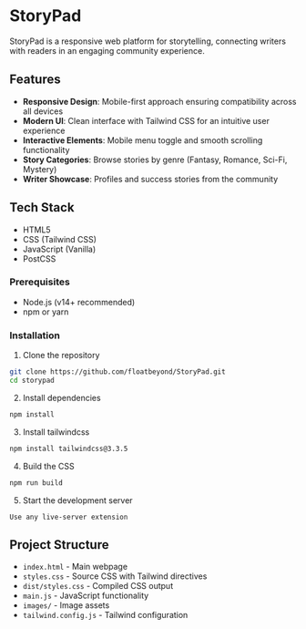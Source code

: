 # StoryPad

StoryPad is a responsive web platform for storytelling, connecting writers with readers in an engaging community experience.

## Features

- **Responsive Design**: Mobile-first approach ensuring compatibility across all devices
- **Modern UI**: Clean interface with Tailwind CSS for an intuitive user experience
- **Interactive Elements**: Mobile menu toggle and smooth scrolling functionality
- **Story Categories**: Browse stories by genre (Fantasy, Romance, Sci-Fi, Mystery)
- **Writer Showcase**: Profiles and success stories from the community

## Tech Stack

- HTML5
- CSS (Tailwind CSS)
- JavaScript (Vanilla)
- PostCSS

### Prerequisites

- Node.js (v14+ recommended)
- npm or yarn

### Installation

1. Clone the repository
```bash
git clone https://github.com/floatbeyond/StoryPad.git
cd storypad
```

2. Install dependencies
```bash
npm install
```

3. Install tailwindcss
```bash
npm install tailwindcss@3.3.5
```

4. Build the CSS
```bash
npm run build
```

5. Start the development server
```
Use any live-server extension
```


## Project Structure

- `index.html` - Main webpage
- `styles.css` - Source CSS with Tailwind directives
- `dist/styles.css` - Compiled CSS output
- `main.js` - JavaScript functionality
- `images/` - Image assets
- `tailwind.config.js` - Tailwind configuration
